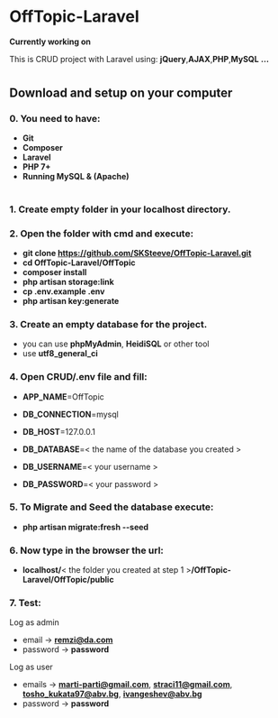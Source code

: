 # OffTopic-Laravel
**Currently working on**

This is CRUD project with Laravel using:
   **jQuery**,**AJAX**,**PHP**,**MySQL** **...**


#
## **Download and setup on your computer**

### 0. You need to have:
   * **Git**
   * **Composer**
   * **Laravel**
   * **PHP 7+**
   * **Running MySQL & (Apache)**
#
### 1. Create empty folder in your **localhost directory**.
### 2. Open the folder with cmd and execute:
   * **git clone https://github.com/SKSteeve/OffTopic-Laravel.git**
   * **cd OffTopic-Laravel/OffTopic**
   * **composer install**
   * **php artisan storage:link**
   * **cp .env.example .env**
   * **php artisan key:generate**
### 3. Create an empty database for the project.
   * you can use **phpMyAdmin**, **HeidiSQL** or other tool
   * use **utf8_general_ci**
### 4. Open CRUD/.env file and fill:
   * **APP_NAME**=OffTopic

   * **DB_CONNECTION**=mysql
   * **DB_HOST**=127.0.0.1
   * **DB_DATABASE**=< the name of the database you created >
   * **DB_USERNAME**=< your username >
   * **DB_PASSWORD**=< your password >
### 5. To Migrate and Seed the database execute:
   * **php artisan migrate:fresh --seed**
### 6. Now type in the browser the url:
   * **localhost/**< the folder you created at step 1 >**/OffTopic-Laravel/OffTopic/public**
### 7. Test:
   Log as admin
   * email -> **remzi@da.com**
   * password -> **password**
   
   Log as user
   * emails -> **marti-parti@gmail.com**, **straci11@gmail.com**, **tosho_kukata97@abv.bg**, **ivangeshev@abv.bg**
   * password -> **password**

